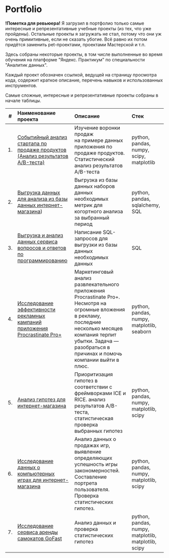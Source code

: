 # Portfolio

**!Пометка для ревьюера!**
Я загрузил в портфолио только самые интересные и репрезентативные учебные проекты (из тех, что уже пройдены). Остальные проекты я загружать не стал, потому что они уж очень примитивные, если не сказать убогие. Всё равно их потом придётся заменить pet-проектами, проектами Мастерской и т.п.

Здесь собраны некоторые проекты, в том числе выполненные во время обучения на платформе "Яндекс. Практикум" по специальности "Аналитик данных".

Каждый проект обозначен ссылкой, ведущей на страницу просмотра кода, содержит краткое описание, перечень навыков и использованных инструментов.

Самые сложные, интересные и репрезентативные проекты собраны в начале таблицы.

| #    | Наименование проекта                | Описание                                                     | Стек                                                         |
| ---- | :----------------------------------------------------------- | :----------------------------------------------------------- | :----------------------------------------------------------- |
| 1.   | [Событийный анализ стартапа по продаже продуктов (Анализ результатов A/B-теста)](https://github.com/AVRotaev/Portfolio/tree/main/Food_retail_app_fonts_AB-test) | Изучение воронки продаж <br/>на примере данных приложения по продаже продуктов. <br/> Статистический анализ результатов A/B-теста | python, pandas, numpy, scipy, matplotlib       |
| 2.   | [Выгрузка данных для анализа из базы данных интернет-магазина](https://github.com/AVRotaev/Portfolio/tree/main/Tools_shop_Data_export_PostgreSQL)) | Выгрузка из базы данных наборов данных необходимых метрик для когортного анализа за выбранный период | python, pandas, sqlalchemy, SQL     |
| 3.   | [Выгрузка и анализ данных сервиса вопросов и ответов по программированию ](https://github.com/AVRotaev/Portfolio/tree/main/Stackoverflow_service_analysis_PostgreSQL_practice) | Написание SQL-запросов для выгрузки из базы данных необходимых данных | SQL     |
| 4.   | [Исследование эффективности рекламных кампаний приложения Procrastinate Pro+](https://github.com/AVRotaev/Portfolio/blob/main/ProcrastinatePRO%2B_app_business_metrics_analysis/README.md) |Маркетинговый анализ развлекательного приложения Procrastinate Pro+. Несмотря на огромные вложения в рекламу, последние несколько месяцев компания терпит убытки. Задача — разобраться в причинах и помочь компании выйти в плюс.  |python, pandas, numpy, matplotlib, seaborn |
| 5.   | [Анализ гипотез для интернет-магазина](https://github.com/AVRotaev/Portfolio/tree/main/Marketplace_Hypotheses_check) |Приоритизация гипотез в соответствии с фреймворками ICE и RICE. анализ результатов A/B-теста, статистическая проверка выбранных гипотез| python, pandas, numpy, matplotlib, scipy|
| 6.   | [Исследование данных о компьютерных играх для интернет-магазина](https://github.com/AVRotaev/Portfolio/tree/main/Games_successfulness_analysis) |Анализ данных о продажах игр, выявление определяющих успешность игры закономерностей. Составление портрета пользователя. Проверка статистических гипотез. | python, pandas, numpy, matplotlib, scipy|
| 7.   | [Исследование сервиса аренды самокатов GoFast](https://github.com/AVRotaev/Portfolio/tree/main/GoFast_service) | Анализ данных и проверка статистических гипотез |python, pandas, numpy, matplotlib, matplotlib, scipy |
